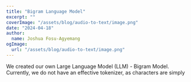 ```yaml
---
title: "Bigram Language Model"
excerpt: ""
coverImage: "/assets/blog/audio-to-text/image.png"
date: "2024-04-18"
author:
  name: Joshua Fosu-Agyemang
ogImage:
  url: "/assets/blog/audio-to-text/image.png"
---
```


We created our own Large Language Model (LLM) - Bigram Model.
Currently, we do not have an effective tokenizer, as characters are simply 

